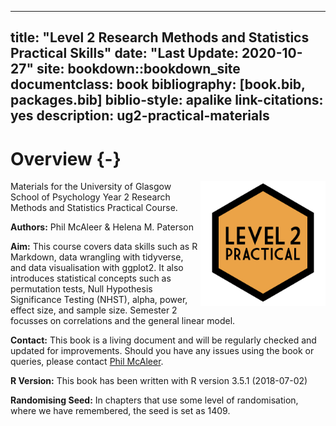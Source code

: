 
--- 
title: "Level 2 Research Methods and Statistics Practical Skills"
date: "Last Update: 2020-10-27"
site: bookdown::bookdown_site
documentclass: book
bibliography: [book.bib, packages.bib]
biblio-style: apalike
link-citations: yes
description: ug2-practical-materials
---



# Overview {-}

<img src="images/L2.png" style="width: 200px; float: right;">

Materials for the University of Glasgow School of Psychology Year 2 Research Methods and Statistics Practical Course. 

**Authors:** Phil McAleer & Helena M. Paterson

**Aim:** This course covers data skills such as R Markdown, data wrangling with tidyverse, and data visualisation with ggplot2. It also introduces statistical concepts such as permutation tests, Null Hypothesis Significance Testing (NHST), alpha, power, effect size, and sample size. Semester 2 focusses on correlations and the general linear model.

**Contact:** This book is a living document and will be regularly checked and updated for improvements. Should you have any issues using the book or queries, please contact [Phil McAleer](mailto:philip.mcaleer@glasgow.ac.uk).

**R Version:** This book has been written with R version 3.5.1 (2018-07-02)

**Randomising Seed:** In chapters that use some level of randomisation, where we have remembered, the seed is set as 1409.
